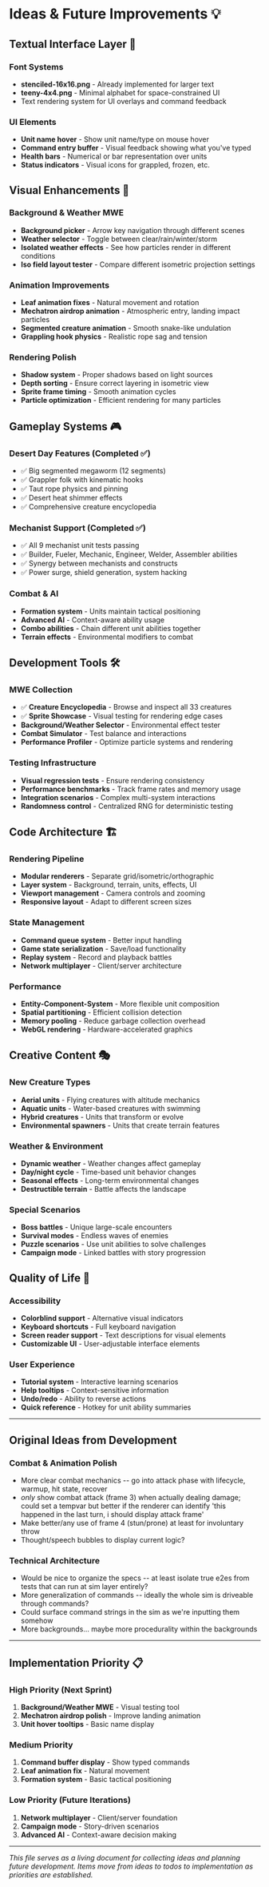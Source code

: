 # Ideas & Future Improvements 💡

## Textual Interface Layer 📝

### Font Systems
- **stenciled-16x16.png** - Already implemented for larger text
- **teeny-4x4.png** - Minimal alphabet for space-constrained UI
- Text rendering system for UI overlays and command feedback

### UI Elements
- **Unit name hover** - Show unit name/type on mouse hover
- **Command entry buffer** - Visual feedback showing what you've typed
- **Health bars** - Numerical or bar representation over units
- **Status indicators** - Visual icons for grappled, frozen, etc.

## Visual Enhancements 🎨

### Background & Weather MWE
- **Background picker** - Arrow key navigation through different scenes
- **Weather selector** - Toggle between clear/rain/winter/storm
- **Isolated weather effects** - See how particles render in different conditions
- **Iso field layout tester** - Compare different isometric projection settings

### Animation Improvements
- **Leaf animation fixes** - Natural movement and rotation
- **Mechatron airdrop animation** - Atmospheric entry, landing impact particles
- **Segmented creature animation** - Smooth snake-like undulation
- **Grappling hook physics** - Realistic rope sag and tension

### Rendering Polish
- **Shadow system** - Proper shadows based on light sources
- **Depth sorting** - Ensure correct layering in isometric view
- **Sprite frame timing** - Smooth animation cycles
- **Particle optimization** - Efficient rendering for many particles

## Gameplay Systems 🎮

### Desert Day Features (Completed ✅)
- ✅ Big segmented megaworm (12 segments)
- ✅ Grappler folk with kinematic hooks
- ✅ Taut rope physics and pinning
- ✅ Desert heat shimmer effects
- ✅ Comprehensive creature encyclopedia

### Mechanist Support (Completed ✅)
- ✅ All 9 mechanist unit tests passing
- ✅ Builder, Fueler, Mechanic, Engineer, Welder, Assembler abilities
- ✅ Synergy between mechanists and constructs
- ✅ Power surge, shield generation, system hacking

### Combat & AI
- **Formation system** - Units maintain tactical positioning
- **Advanced AI** - Context-aware ability usage
- **Combo abilities** - Chain different unit abilities together
- **Terrain effects** - Environmental modifiers to combat

## Development Tools 🛠️

### MWE Collection
- ✅ **Creature Encyclopedia** - Browse and inspect all 33 creatures
- ✅ **Sprite Showcase** - Visual testing for rendering edge cases
- **Background/Weather Selector** - Environmental effect tester
- **Combat Simulator** - Test balance and interactions
- **Performance Profiler** - Optimize particle systems and rendering

### Testing Infrastructure
- **Visual regression tests** - Ensure rendering consistency
- **Performance benchmarks** - Track frame rates and memory usage
- **Integration scenarios** - Complex multi-system interactions
- **Randomness control** - Centralized RNG for deterministic testing

## Code Architecture 🏗️

### Rendering Pipeline
- **Modular renderers** - Separate grid/isometric/orthographic
- **Layer system** - Background, terrain, units, effects, UI
- **Viewport management** - Camera controls and zooming
- **Responsive layout** - Adapt to different screen sizes

### State Management
- **Command queue system** - Better input handling
- **Game state serialization** - Save/load functionality
- **Replay system** - Record and playback battles
- **Network multiplayer** - Client/server architecture

### Performance
- **Entity-Component-System** - More flexible unit composition
- **Spatial partitioning** - Efficient collision detection
- **Memory pooling** - Reduce garbage collection overhead
- **WebGL rendering** - Hardware-accelerated graphics

## Creative Content 🎭

### New Creature Types
- **Aerial units** - Flying creatures with altitude mechanics
- **Aquatic units** - Water-based creatures with swimming
- **Hybrid creatures** - Units that transform or evolve
- **Environmental spawners** - Units that create terrain features

### Weather & Environment
- **Dynamic weather** - Weather changes affect gameplay
- **Day/night cycle** - Time-based unit behavior changes
- **Seasonal effects** - Long-term environmental changes
- **Destructible terrain** - Battle affects the landscape

### Special Scenarios
- **Boss battles** - Unique large-scale encounters
- **Survival modes** - Endless waves of enemies
- **Puzzle scenarios** - Use unit abilities to solve challenges
- **Campaign mode** - Linked battles with story progression

## Quality of Life 🌟

### Accessibility
- **Colorblind support** - Alternative visual indicators
- **Keyboard shortcuts** - Full keyboard navigation
- **Screen reader support** - Text descriptions for visual elements
- **Customizable UI** - User-adjustable interface elements

### User Experience
- **Tutorial system** - Interactive learning scenarios
- **Help tooltips** - Context-sensitive information
- **Undo/redo** - Ability to reverse actions
- **Quick reference** - Hotkey for unit ability summaries

---

## Original Ideas from Development

### Combat & Animation Polish
- More clear combat mechanics -- go into attack phase with lifecycle, warmup, hit state, recover
- _only_ show combat attack (frame 3) when actually dealing damage; could set a tempvar but better if the renderer can identify 'this happened in the last turn, i should display attack frame'
- Make better/any use of frame 4 (stun/prone) at least for involuntary throw
- Thought/speech bubbles to display current logic?

### Technical Architecture
- Would be nice to organize the specs -- at least isolate true e2es from tests that can run at sim layer entirely?
- More generalization of commands -- ideally the whole sim is driveable through commands?
- Could surface command strings in the sim as we're inputting them somehow
- More backgrounds... maybe more procedurality within the backgrounds

---

## Implementation Priority 📋

### High Priority (Next Sprint)
1. **Background/Weather MWE** - Visual testing tool
2. **Mechatron airdrop polish** - Improve landing animation
3. **Unit hover tooltips** - Basic name display

### Medium Priority
1. **Command buffer display** - Show typed commands
2. **Leaf animation fix** - Natural movement
3. **Formation system** - Basic tactical positioning

### Low Priority (Future Iterations)
1. **Network multiplayer** - Client/server foundation
2. **Campaign mode** - Story-driven scenarios
3. **Advanced AI** - Context-aware decision making

---

*This file serves as a living document for collecting ideas and planning future development. Items move from ideas to todos to implementation as priorities are established.*

